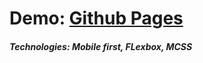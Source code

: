 # Demo: [Github Pages](https://mr-sychevskyi.github.io/markup-project-spd-university/src/index.html)
##### Technologies: Mobile first, FLexbox, MCSS
